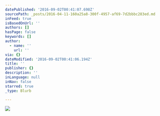 ```yaml
---
datePublished: '2016-09-02T00:41:07.698Z'
sourcePath: _posts/2016-04-11-160a25a8-300f-4957-af69-7d2bbbc283ed.md
inFeed: true
isBasedOnUrl: ''
authors: []
hasPage: false
keywords: []
author:
  - name: ''
    url: ''
via: {}
dateModified: '2016-09-02T00:41:06.194Z'
title: ''
publisher: {}
description: ''
inLanguage: null
inNav: false
starred: true
_type: Blurb

---
```

![](https://the-grid-user-content.s3-us-west-2.amazonaws.com/57a710fa-ed66-41e2-992d-a79243f30634.jpg)